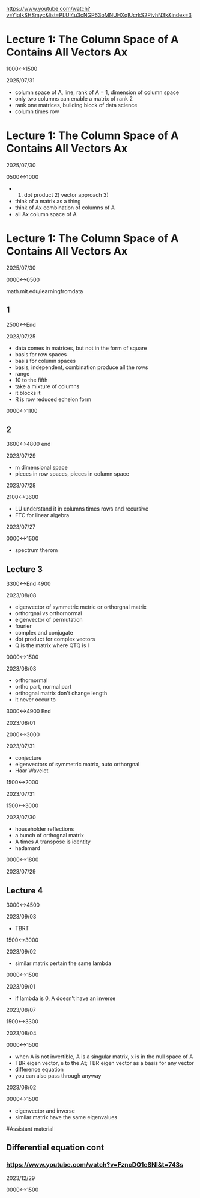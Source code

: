 https://www.youtube.com/watch?v=YiqIkSHSmyc&list=PLUl4u3cNGP63oMNUHXqIUcrkS2PivhN3k&index=3

# Lecture 1: The Column Space of A Contains All Vectors Ax

1000<->1500

2025/07/31

- column space of A, line, rank of A = 1, dimension of column space
- only two columns can enable a matrix of rank 2
- rank one matrices, building block of data science
- column times row

# Lecture 1: The Column Space of A Contains All Vectors Ax

2025/07/30

0500<->1000

- 1) dot product 2) vector approach 3)
- think of a matrix as a thing
- think of Ax combination of columns of A
- all Ax column space of A

# Lecture 1: The Column Space of A Contains All Vectors Ax

2025/07/30

0000<->0500

math.mit.edu/learningfromdata

## 1

2500<->End

2023/07/25

- data comes in matrices, but not in the form of square
- basis for row spaces
- basis for column spaces
- basis, independent, combination produce all the rows
- range
- 10 to the fifth
- take a mixture of columns
- it blocks it
- R is row reduced echelon form

0000<->1100


## 2

3600<->4800 end

2023/07/29

- m dimensional space
- pieces in row spaces, pieces in column space

2023/07/28

2100<->3600

- LU understand it in columns times rows and recursive
- FTC for linear algebra

2023/07/27

0000<->1500

- spectrum therom



## Lecture 3

3300<->End 4900

2023/08/08

- eigenvector of symmetric metric or orthorgnal matrix
- orthorgnal vs orthornormal
- eigenvector of permutation
- fourier
- complex and conjugate
- dot product for complex vectors
- Q is the matrix where QTQ is I

0000<->1500

2023/08/03

- orthornormal
- ortho part, normal part
- orthognal matrix don't change length
- it never occur to

3000<->4900 End

2023/08/01

2000<->3000

2023/07/31

- conjecture
- eigenvectors of symmetric matrix, auto orthorgnal
- Haar Wavelet

1500<->2000

2023/07/31

1500<->3000

2023/07/30

- householder reflections
- a bunch of orthognal matrix
- A times A transpose is identity
- hadamard

0000<->1800

2023/07/29

## Lecture 4

3000<->4500

2023/09/03

- TBRT

1500<->3000

2023/09/02

- similar matrix pertain the same lambda

0000<->1500

2023/09/01

- if lambda is 0, A doesn't have an inverse

2023/08/07

1500<->3300

2023/08/04

0000<->1500

- when A is not invertible, A is a singular matrix, x is in the null space of A
- TBR eigen vector, e to the At; TBR eigen vector as a basis for any vector
- difference equation
- you can also pass through anyway

2023/08/02

0000<->1500

- eigenvector and inverse
- similar matrix have the same eigenvalues


#Assistant material

## Differential equation cont
### https://www.youtube.com/watch?v=FzncDO1eSNI&t=743s

2023/12/29

0000<->1500

